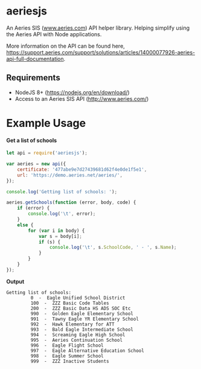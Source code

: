 ﻿# aeriesjs
An Aeries SIS (www.aeries.com) API helper library. Helping simplify using the Aeries API with Node applications.

More information on the API can be found here, https://support.aeries.com/support/solutions/articles/14000077926-aeries-api-full-documentation.

## Requirements

* NodeJS 8+ (https://nodejs.org/en/download/)
* Access to an Aeries SIS API (http://www.aeries.com/)

# Example Usage

#### Get a list of schools
```js
let api = require('aeriesjs');

var aeries = new api({
    certificate: '477abe9e7d27439681d62f4e0de1f5e1',
    url: 'https://demo.aeries.net/aeries/',
});

console.log('Getting list of schools: ');

aeries.getSchools(function (error, body, code) {
    if (error) {
        console.log('\t', error);
    }
    else {
        for (var i in body) {
            var s = body[i];
            if (s) {
                console.log('\t', s.SchoolCode, ' - ', s.Name);
            }
        }
    }
});
```

**Output**

```text
Getting list of schools:
         0  -  Eagle Unified School District
         100  -  ZZZ Basic Code Tables
         200  -  ZZZ Basic Data HS ADS SOC Etc
         990  -  Golden Eagle Elementary School
         991  -  Tawny Eagle YR Elementary School
         992  -  Hawk Elementary for ATT
         993  -  Bald Eagle Intermediate School
         994  -  Screaming Eagle High School
         995  -  Aeries Continuation School
         996  -  Eagle Flight School
         997  -  Eagle Alternative Education School
         998  -  Eagle Summer School
         999  -  ZZZ Inactive Students
```
